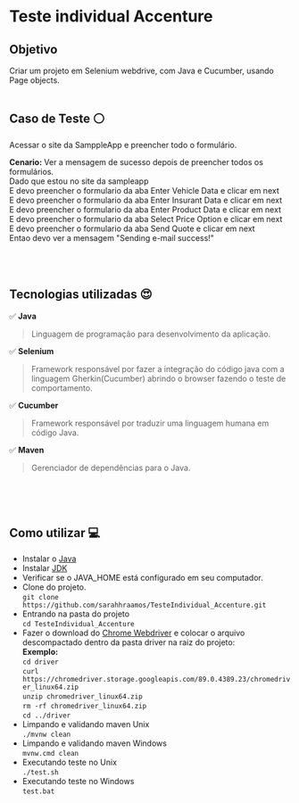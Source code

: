 # Teste individual Accenture </br>
## Objetivo<br>
Criar um projeto em Selenium webdrive, com Java e Cucumber, usando Page objects.
<br>
<br>

## Caso de Teste :white_circle: <br>
 Acessar o site da SamppleApp e preencher todo o formulário.<br>

<b>Cenario:</b> Ver a mensagem de sucesso depois de preencher todos os formulários.<br>
    Dado que estou no site da sampleapp<br>
    E devo preencher o formulario da aba Enter Vehicle Data e clicar em next<br>
    E devo preencher o formulario da aba Enter Insurant Data e clicar em next<br>
    E devo preencher o formulario da aba Enter Product Data e clicar em next<br>
    E devo preencher o formulario da aba Select Price Option e clicar em next<br>
    E devo preencher o formulario da aba Send Quote e clicar em next<br>
    Entao devo ver a mensagem "Sending e-mail success!"<br>
 <br>  
 <br>   
## Tecnologias utilizadas :heart_eyes: <br>
 :white_check_mark: <b>Java</b><br>
> Linguagem de programação para desenvolvimento da aplicação.<br>
 
 :white_check_mark: <b>Selenium</b><br>
> Framework responsável por fazer a integração do código java com a linguagem Gherkin(Cucumber) abrindo o browser fazendo o teste de comportamento.<br>
 
 :white_check_mark: <b>Cucumber</b><br>
> Framework responsável por traduzir uma linguagem humana em código Java.<br>

:white_check_mark: <b>Maven</b><br>
> Gerenciador de dependências para o Java.<br>

<br>
<br>
<br>

## Como utilizar :computer:<br>

- Instalar o [Java](https://www.java.com/pt-BR/download/ie_manual.jsp?locale=pt_BR)
- Instalar [JDK](https://www.oracle.com/br/java/technologies/javase/javase-jdk8-downloads.html)
- Verificar se o JAVA_HOME está configurado em seu computador.
- Clone do projeto.<br>
`` git clone https://github.com/sarahhraamos/TesteIndividual_Accenture.git ``
- Entrando na pasta do projeto<br>
`` cd TesteIndividual_Accenture ``
- Fazer o download do [Chrome Webdriver](https://chromedriver.chromium.org/downloads) e colocar o arquivo descompactado dentro da pasta driver na raiz do projeto:<br>
<b>Exemplo:</b><br>
``cd driver``<br>
``curl https://chromedriver.storage.googleapis.com/89.0.4389.23/chromedriver_linux64.zip``<br>
``unzip chromedriver_linux64.zip``<br>
``rm -rf chromedriver_linux64.zip``<br>
``cd ../driver``<br>
- Limpando e validando maven Unix<br>
``./mvnw clean``<br>
- Limpando e validando maven Windows<br>
``mvnw.cmd clean``<br>
- Executando teste no Unix<br>
``./test.sh``<br>
- Executando teste no Windows<br>
``test.bat``<br>




